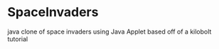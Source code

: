 SpaceInvaders
=============

java clone of space invaders using Java Applet
based off of a kilobolt tutorial
